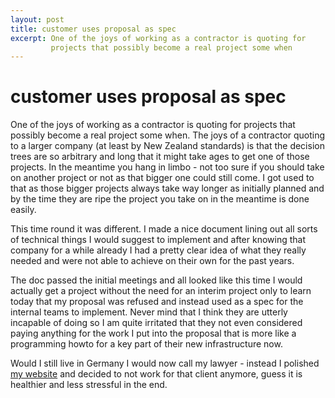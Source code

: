 ```yaml
---
layout: post
title: customer uses proposal as spec
excerpt: One of the joys of working as a contractor is quoting for
         projects that possibly become a real project some when
---
```


customer uses proposal as spec
==============================

One of the joys of working as a contractor is quoting for projects that
possibly become a real project some when. The joys of a contractor
quoting to a larger company (at least by New Zealand standards) is that
the decision trees are so arbitrary and long that it might take ages to
get one of those projects. In the meantime you hang in limbo - not too sure if you
should take on another project or not as that bigger one could still
come. I got used to that as those bigger projects always take way longer
as initially planned and by the time they are ripe the project you take
on in the meantime is done easily.

This time round it was different. I made a nice document lining out all
sorts of technical things I would suggest to implement and after knowing
that company for a while already I had a pretty clear idea of what they
really needed and were not able to achieve on their own for the past years.

The doc passed the initial meetings and all looked like this time I
would actually get a project without the need for an interim project
only to learn today that my proposal was refused and instead used as a
spec for the internal teams to implement. Never mind that I think they
are utterly incapable of doing so I am quite irritated that they  not
even considered paying anything for the work I put into the proposal
that is more like a programming howto for a key part of their new
infrastructure now.

Would I still live in Germany I would now call my lawyer - instead I
polished [my website][1] and decided to not work for that client
anymore, guess it is healthier and less stressful in the end.

[1]: http://springtimesoft.com
